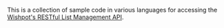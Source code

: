 This is a collection of sample code in various languages for accessing the [Wishpot's RESTful List Management API](https://github.com/wishpot/wishpot-samples/wiki/Wishpot-API).
